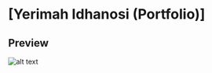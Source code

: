 # [Yerimah Idhanosi (Portfolio)]

## Preview

![alt text](https://github.com/idee24/github.io/blob/master/preview_images/Payment%20Mode%20%E2%80%93%203.png)

